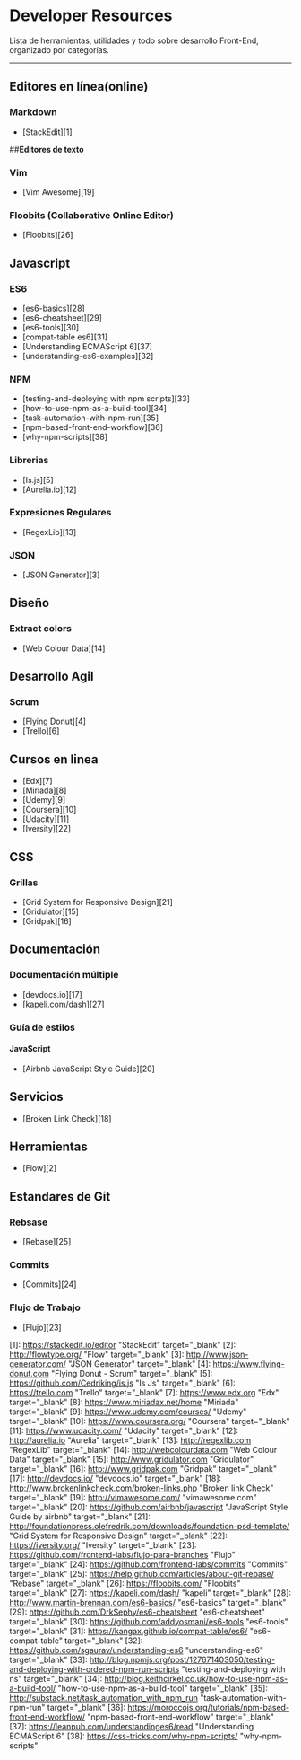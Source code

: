 **Developer Resources**
==============
Lista de herramientas, utilidades y todo sobre desarrollo Front-End, organizado por categorías.

----------
## **Editores en línea(online)**
### **Markdown**
* [StackEdit][1]

##**Editores de texto**
### **Vim**
* [Vim Awesome][19]

### **Floobits (Collaborative Online Editor)**
* [Floobits][26]

## **Javascript**

### **ES6**
* [es6-basics][28]
* [es6-cheatsheet][29]
* [es6-tools][30]
* [compat-table es6][31]
* [Understanding ECMAScript 6][37]
* [understanding-es6-examples][32]

### **NPM**
* [testing-and-deploying with npm scripts][33]
* [how-to-use-npm-as-a-build-tool][34]
* [task-automation-with-npm-run][35]
* [npm-based-front-end-workflow][36]
* [why-npm-scripts][38]

### **Librerias**
* [Is.js][5]
* [Aurelia.io][12]

### **Expresiones Regulares**
* [RegexLib][13]

### **JSON**
* [JSON Generator][3]

## **Diseño**
### **Extract colors**
* [Web Colour Data][14]

## **Desarrollo Agil**
### **Scrum**
* [Flying Donut][4]
* [Trello][6]

## **Cursos en linea**
* [Edx][7]
* [Miriada][8]
* [Udemy][9]
* [Coursera][10]
* [Udacity][11]
* [Iversity][22]

## **CSS**
### **Grillas**
* [Grid System for Responsive Design][21]
* [Gridulator][15]
* [Gridpak][16]

## **Documentación**
### Documentación múltiple
* [devdocs.io][17]
* [kapeli.com/dash][27] 

### Guía de estilos
#### **JavaScript**
* [Airbnb JavaScript Style Guide][20]

## **Servicios**
* [Broken Link Check][18]

## **Herramientas**
* [Flow][2]

## **Estandares de Git**
### **Rebsase**
* [Rebase][25]

### **Commits**
* [Commits][24]

### **Flujo de Trabajo**
* [Flujo][23]

[1]: https://stackedit.io/editor "StackEdit" target="_blank"
[2]: http://flowtype.org/ "Flow" target="_blank"
[3]: http://www.json-generator.com/ "JSON Generator" target="_blank"
[4]: https://www.flying-donut.com "Flying Donut - Scrum" target="_blank"
[5]: https://github.com/Cedriking/is.js "Is Js" target="_blank"
[6]: https://trello.com "Trello" target="_blank"
[7]: https://www.edx.org "Edx" target="_blank"
[8]: https://www.miriadax.net/home "Miriada" target="_blank"
[9]: https://www.udemy.com/courses/ "Udemy" target="_blank"
[10]: https://www.coursera.org/ "Coursera" target="_blank"
[11]: https://www.udacity.com/ "Udacity" target="_blank"
[12]: http://aurelia.io "Aurelia" target="_blank"
[13]: http://regexlib.com "RegexLib" target="_blank"
[14]: http://webcolourdata.com "Web Colour Data" target="_blank"
[15]: http://www.gridulator.com "Gridulator" target="_blank"
[16]: http://www.gridpak.com "Gridpak" target="_blank"
[17]: http://devdocs.io/ "devdocs.io" target="_blank"
[18]: http://www.brokenlinkcheck.com/broken-links.php "Broken link Check" target="_blank"
[19]: http://vimawesome.com/ "vimawesome.com" target="_blank"
[20]: https://github.com/airbnb/javascript "JavaScript Style Guide by airbnb" target="_blank"
[21]: http://foundationpress.olefredrik.com/downloads/foundation-psd-template/ "Grid System for Responsive Design" target="_blank"
[22]: https://iversity.org/ "Iversity" target="_blank"
[23]: https://github.com/frontend-labs/flujo-para-branches "Flujo" target="_blank"
[24]: https://github.com/frontend-labs/commits "Commits" target="_blank"
[25]: https://help.github.com/articles/about-git-rebase/ "Rebase" target="_blank"
[26]: https://floobits.com/ "Floobits" target="_blank"
[27]: https://kapeli.com/dash/ "kapeli" target="_blank"
[28]: http://www.martin-brennan.com/es6-basics/ "es6-basics" target="_blank"
[29]: https://github.com/DrkSephy/es6-cheatsheet "es6-cheatsheet" target="_blank"
[30]: https://github.com/addyosmani/es6-tools "es6-tools" target="_blank"
[31]: https://kangax.github.io/compat-table/es6/ "es6-compat-table" target="_blank"
[32]: https://github.com/sgaurav/understanding-es6 "understanding-es6" target="_blank"
[33]: http://blog.npmjs.org/post/127671403050/testing-and-deploying-with-ordered-npm-run-scripts "testing-and-deploying with ns" target="_blank"
[34]: http://blog.keithcirkel.co.uk/how-to-use-npm-as-a-build-tool/ "how-to-use-npm-as-a-build-tool" target="_blank"
[35]: http://substack.net/task_automation_with_npm_run "task-automation-with-npm-run" target="_blank"
[36]: https://moroccojs.org/tutorials/npm-based-front-end-workflow/ "npm-based-front-end-workflow" target="_blank"
[37]: https://leanpub.com/understandinges6/read "Understanding ECMAScript 6"
[38]: https://css-tricks.com/why-npm-scripts/ "why-npm-scripts"
